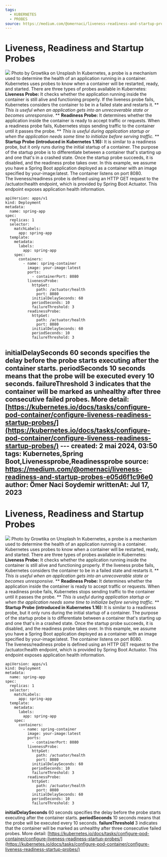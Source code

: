 ```yaml
---
tags:
  - KUBERNETES
  - PROBES
source: https://medium.com/@omernaci/liveness-readiness-and-startup-probes-e05d6f1c96e0
---
```





# Liveness, Readiness and Startup Probes

![](https://miro.medium.com/v2/resize:fit:700/0*XpJlS_D36G72cM9n) Photo by Growtika on Unsplash
In Kubernetes, a probe is a mechanism used to determine the health of an application running in a container. Kubernetes uses probes to know when a container will be restarted, ready, and started.
There are three types of probes available in Kubernetes:
 **Liveness Probe:**  It checks whether the application running inside the container is still alive and functioning properly. If the liveness probe fails, Kubernetes considers the container to be in a failed state and restarts it.  ** *This is useful when an application gets into an unrecoverable state or becomes unresponsive.* ** 
 **Readiness Probe:**  It determines whether the application inside the container is ready to accept traffic or requests. When a readiness probe fails, Kubernetes stops sending traffic to the container until it passes the probe.  ** *This is useful during application startup or when the application needs some time to initialize before serving traffic.* ** 
 **Startup Probe (introduced in Kubernetes 1.16):**  It is similar to a readiness probe, but it only runs during the initial startup of a container. The purpose of the startup probe is to differentiate between a container that's starting up and one that's in a crashed state. Once the startup probe succeeds, it is disabled, and the readiness probe takes over.
In this example, we assume you have a Spring Boot application deployed as a container with an image specified by your-image:latest. The container listens on port 8080.\
The liveness/readiness probe is defined using an HTTP GET request to the /actuator/health endpoint, which is provided by Spring Boot Actuator. This endpoint exposes application health information.

```
apiVersion: apps/v1
kind: Deployment
metadata:
  name: spring-app
spec:
  replicas: 1
  selector:
    matchLabels:
      app: spring-app
  template:
    metadata:
      labels:
        app: spring-app
    spec:
      containers:
        - name: spring-container
          image: your-image:latest
          ports:
            - containerPort: 8080
          livenessProbe:
            httpGet:
              path: /actuator/health
              port: 8080
            initialDelaySeconds: 60
            periodSeconds: 10
            failureThreshold: 3
          readinessProbe:
            httpGet:
              path: /actuator/health
              port: 8080
            initialDelaySeconds: 60
            periodSeconds: 10
            failureThreshold: 3

```


 **initialDelaySeconds** 	60 seconds specifies the delay before the probe starts executing after the container starts.
 **periodSeconds** 	10 seconds means that the probe will be executed every 10 seconds.
 **failureThreshold** 	3 indicates that the container will be marked as unhealthy after three consecutive failed probes.
More detail:
 [https://kubernetes.io/docs/tasks/configure-pod-container/configure-liveness-readiness-startup-probes/](https://kubernetes.io/docs/tasks/configure-pod-container/configure-liveness-readiness-startup-probes/) ---
created: 2 mai 2024, 03:50
tags: Kubernetes,Spring Boot,Livenessprobe,Readinessprobe
source: https://medium.com/@omernaci/liveness-readiness-and-startup-probes-e05d6f1c96e0
author: Ömer Naci Soydemir
writtenAt: Jul 17, 2023
---




# Liveness, Readiness and Startup Probes

![](https://miro.medium.com/v2/resize:fit:700/0*XpJlS_D36G72cM9n) Photo by Growtika on Unsplash
In Kubernetes, a probe is a mechanism used to determine the health of an application running in a container. Kubernetes uses probes to know when a container will be restarted, ready, and started.
There are three types of probes available in Kubernetes:
 **Liveness Probe:**  It checks whether the application running inside the container is still alive and functioning properly. If the liveness probe fails, Kubernetes considers the container to be in a failed state and restarts it.  ** *This is useful when an application gets into an unrecoverable state or becomes unresponsive.* ** 
 **Readiness Probe:**  It determines whether the application inside the container is ready to accept traffic or requests. When a readiness probe fails, Kubernetes stops sending traffic to the container until it passes the probe.  ** *This is useful during application startup or when the application needs some time to initialize before serving traffic.* ** 
 **Startup Probe (introduced in Kubernetes 1.16):**  It is similar to a readiness probe, but it only runs during the initial startup of a container. The purpose of the startup probe is to differentiate between a container that's starting up and one that's in a crashed state. Once the startup probe succeeds, it is disabled, and the readiness probe takes over.
In this example, we assume you have a Spring Boot application deployed as a container with an image specified by your-image:latest. The container listens on port 8080.\
The liveness/readiness probe is defined using an HTTP GET request to the /actuator/health endpoint, which is provided by Spring Boot Actuator. This endpoint exposes application health information.

```
apiVersion: apps/v1
kind: Deployment
metadata:
  name: spring-app
spec:
  replicas: 1
  selector:
    matchLabels:
      app: spring-app
  template:
    metadata:
      labels:
        app: spring-app
    spec:
      containers:
        - name: spring-container
          image: your-image:latest
          ports:
            - containerPort: 8080
          livenessProbe:
            httpGet:
              path: /actuator/health
              port: 8080
            initialDelaySeconds: 60
            periodSeconds: 10
            failureThreshold: 3
          readinessProbe:
            httpGet:
              path: /actuator/health
              port: 8080
            initialDelaySeconds: 60
            periodSeconds: 10
            failureThreshold: 3

```


 **initialDelaySeconds** 	60 seconds specifies the delay before the probe starts executing after the container starts.
 **periodSeconds** 	10 seconds means that the probe will be executed every 10 seconds.
 **failureThreshold** 	3 indicates that the container will be marked as unhealthy after three consecutive failed probes.
More detail:
 [https://kubernetes.io/docs/tasks/configure-pod-container/configure-liveness-readiness-startup-probes/](https://kubernetes.io/docs/tasks/configure-pod-container/configure-liveness-readiness-startup-probes/) 